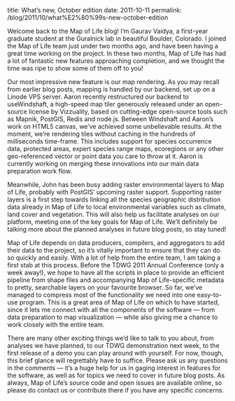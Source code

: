 title: What’s new, October edition
date: 2011-10-11
permalink: /blog/2011/10/what%E2%80%99s-new-october-edition

Welcome back to the Map of Life blog! I’m Gaurav Vaidya, a first-year graduate student at the Guralnick lab in beautiful Boulder, Colorado. I joined the Map of Life team just under two months ago, and have been having a great time working on the project. In these two months, Map of Life has had a lot of fantastic new features approaching completion, and we thought the time was ripe to show some of them off to you!

Our most impressive new feature is our map rendering. As you may recall from earlier blog posts, mapping is handled by our backend, set up on a Linode VPS server. Aaron recently restructured our backend to useWindshaft, a high-speed map tiler generously released under an open-source license by Vizzuality, based on cutting-edge open-source tools such as Mapnik, PostGIS, Redis and node.js. Between Windshaft and Aaron’s work on HTML5 canvas, we’ve achieved some unbelievable results. At the moment, we’re rendering tiles without caching in the hundreds of milliseconds time-frame. This includes support for species occurrence data, protected areas, expert species range maps, ecoregions or any other geo-referenced vector or point data you care to throw at it. Aaron is currently working on merging these innovations into our main data preparation work flow.

Meanwhile, John has been busy adding raster environmental layers to Map of Life, probably with PostGIS’ upcoming raster support. Supporting raster layers is a first step towards linking all the species geographic distribution data already in Map of Life to local environmental variables such as climate, land cover and vegetation. This will also help us facilitate analyses on our platform, meeting one of the key goals for Map of Life. We’ll definitely be talking more about the planned analyses in future blog posts, so stay tuned!

Map of Life depends on data producers, compilers, and aggregators to add their data to the project, so it’s vitally important to ensure that they can do so quickly and easily. With a lot of help from the entire team, I am taking a first stab at this process. Before the TDWG 2011 Annual Conference (only a week away!), we hope to have all the scripts in place to provide an efficient pipeline from shape files and accompanying Map of Life-specific metadata to pretty, searchable layers on your favourite browser. So far, we’ve managed to compress most of the functionality we need into one easy-to-use program. This is a great area of Map of Life on which to have started, since it lets me connect with all the components of the software — from data preparation to map visualization — while also giving me a chance to work closely with the entire team.

There are many other exciting things we’d like to talk to you about, from analyses we have planned, to our TDWG demonstration next week, to the first release of a demo you can play around with yourself. For now, though, this brief glance will regrettably have to suffice. Please ask us any questions in the comments — it’s a huge help for us in gaging interest in features for the software, as well as for topics we need to cover in future blog posts. As always, Map of Life’s source code and open issues are available online, so please do contact us or contribute there if you have any specific concerns.
